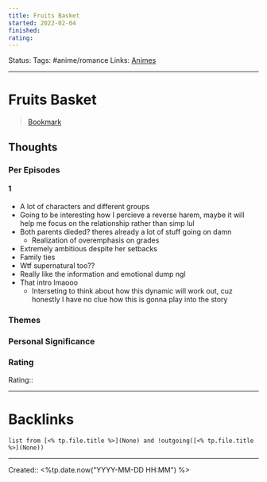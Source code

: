 ```yaml
---
title: Fruits Basket
started: 2022-02-04 
finished:
rating: 
---
```

Status: 
Tags: #anime/romance
Links: [Animes](out/animes.md)
___
# Fruits Basket
> [Bookmark]()
## Thoughts

### Per Episodes
#### 1
- A lot of characters and different groups
- Going to be interesting how I percieve a reverse harem, maybe it will help me focus on the relationship rather than simp lul
- Both parents dieded? theres already a lot of stuff going on damn
	- Realization of overemphasis on grades
- Extremely ambitious despite her setbacks
- Family ties
- Wtf supernatural too??
- Really like the information and emotional dump ngl
- That intro lmaooo
	- Interseting to think about how this dynamic will work out, cuz honestly I have no clue how this is gonna play into the story
### Themes
### Personal Significance
### Rating
Rating:: 
___
# Backlinks
```dataview
list from [<% tp.file.title %>](None) and !outgoing([<% tp.file.title %>](None))
```
___

Created:: <%tp.date.now("YYYY-MM-DD HH:MM") %>